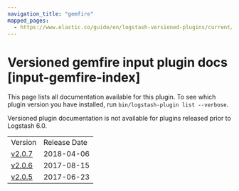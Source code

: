 ```yaml
---
navigation_title: "gemfire"
mapped_pages:
  - https://www.elastic.co/guide/en/logstash-versioned-plugins/current/input-gemfire-index.html
---
```


# Versioned gemfire input plugin docs [input-gemfire-index]

This page lists all documentation available for this plugin. To see which plugin version you have installed, run `bin/logstash-plugin list --verbose`.

Versioned plugin documentation is not available for plugins released prior to Logstash 6.0.

| | |
| :- | :- |
| Version | Release Date |
| [v2.0.7](v2-0-7-plugins-inputs-gemfire.md) | 2018-04-06 |
| [v2.0.6](v2-0-6-plugins-inputs-gemfire.md) | 2017-08-15 |
| [v2.0.5](v2-0-5-plugins-inputs-gemfire.md) | 2017-06-23 |
